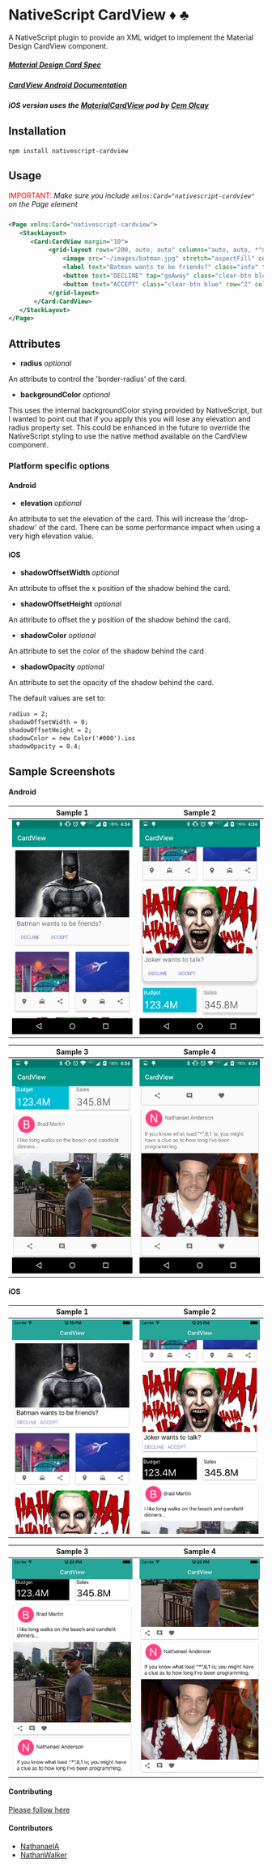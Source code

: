 ﻿# NativeScript CardView :diamonds: :clubs:

A NativeScript plugin to provide an XML widget to implement the Material Design CardView component.

##### [Material Design Card Spec](https://www.google.com/design/spec/components/cards.html)
##### [CardView Android Documentation](http://developer.android.com/intl/zh-tw/reference/android/support/v7/widget/CardView.html) 
##### iOS version uses the [MaterialCardView](https://cocoapods.org/pods/MaterialCardView) pod by [Cem Olcay](https://github.com/cemolcay)


## Installation
`npm install nativescript-cardview`

## Usage

 <span style="color:red">IMPORTANT: </span>*Make sure you include `xmlns:Card="nativescript-cardview"` on the Page element*

###
```XML
<Page xmlns:Card="nativescript-cardview">
   <StackLayout>     
      <Card:CardView margin="10">
           <grid-layout rows="200, auto, auto" columns="auto, auto, *">
               <image src="~/images/batman.jpg" stretch="aspectFill" colSpan="3" row="0" />
               <label text="Batman wants to be friends?" class="info" textWrap="true" row="1" colSpan="3" />          
               <button text="DECLINE" tap="goAway" class="clear-btn blue" row="2" col="0" />
               <button text="ACCEPT" class="clear-btn blue" row="2" col="1" />
           </grid-layout>
       </Card:CardView>
   </StackLayout>
</Page>
```

## Attributes

* **radius** *optional*

An attribute to control the 'border-radius' of the card.

* **backgroundColor** *optional*

This uses the internal backgroundColor stying provided by NativeScript, but I wanted to point out that if you apply this
you will lose any elevation and radius property set. This could be enhanced in the future to override the NativeScript styling
to use the native method available on the CardView component.

### Platform specific options

#### Android

* **elevation** *optional*

 An attribute to set the elevation of the card. This will increase the 'drop-shadow' of the card.
There can be some performance impact when using a very high elevation value.

#### iOS

* **shadowOffsetWidth** *optional*

An attribute to offset the x position of the shadow behind the card.
 
* **shadowOffsetHeight** *optional*

An attribute to offset the y position of the shadow behind the card.

* **shadowColor** *optional*

An attribute to set the color of the shadow behind the card.

* **shadowOpacity** *optional*

An attribute to set the opacity of the shadow behind the card.

The default values are set to:
``` 
radius = 2;
shadowOffsetWidth = 0;
shadowOffsetHeight = 2;
shadowColor = new Color('#000').ios
shadowOpacity = 0.4;
```

## Sample Screenshots

#### Android

Sample 1 |  Sample 2
-------- | ---------
![Sample1](screenshots/sample_card1.png) | ![Sample2](screenshots/sample_card2.png)

Sample 3 | Sample 4
-------- | -------
![Sample3](screenshots/sample_card3.png) | ![Sample4](screenshots/sample_card4.png)

#### iOS

Sample 1 |  Sample 2
-------- | ---------
![Sample1](screenshots/sample_card1_ios.png) | ![Sample2](screenshots/sample_card2_ios.png)

Sample 3 | Sample 4
-------- | -------
![Sample3](screenshots/sample_card3_ios.png) | ![Sample4](screenshots/sample_card4_ios.png)

#### Contributing
[Please follow here](https://github.com/bradmartin/nativescript-cardview/blob/master/CONTRIBUTING.md)

#### Contributors
- [NathanaelA](https://github.com/NathanaelA)
- [NathanWalker](https://github.com/NathanWalker)
